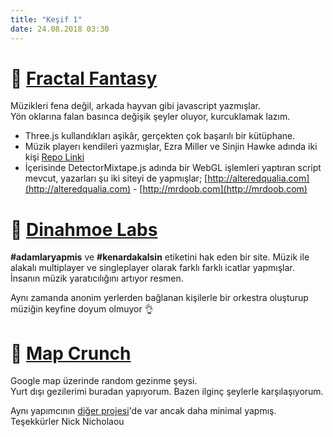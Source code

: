 ```yaml
--- 
title: "Keşif 1"
date: 24.08.2018 03:30
---
```



# 🚩 [Fractal Fantasy](https://fractalfantasy.net)
Müzikleri fena değil, arkada hayvan gibi javascript yazmışlar.  
Yön oklarına falan basınca değişik şeyler oluyor, kurcuklamak lazım.

- Three.js kullandıkları aşikâr, gerçekten çok başarılı bir kütüphane.
- Müzik playerı kendileri yazmışlar, Ezra Miller ve Sinjin Hawke adında iki kişi [Repo Linki](https://github.com/ezmill/ffplayer)
- İçerisinde DetectorMixtape.js adında bir WebGL işlemleri yaptıran script mevcut, yazarları şu iki siteyi de yapmışlar; [http://alteredqualia.com](http://alteredqualia.com) - [http://mrdoob.com](http://mrdoob.com)


# 🚩 [Dinahmoe Labs](http://labs.dinahmoe.com/plink/)
**#adamlaryapmis** ve **#kenardakalsin** etiketini hak eden bir site. Müzik ile alakalı multiplayer ve singleplayer olarak farklı farklı icatlar yapmışlar. İnsanın müzik yaratıcılığını artıyor resmen. 

Aynı zamanda anonim yerlerden bağlanan kişilerle bir orkestra oluşturup müziğin keyfine doyum olmuyor 👌

# 🚩 [Map Crunch](http://www.mapcrunch.com/)
Google map üzerinde random gezinme şeysi.  
Yurt dışı gezilerimi buradan yapıyorum. Bazen ilginç şeylerle karşılaşıyorum.

Aynı yapımcının [diğer projesi](https://www.instantstreetview.com/)'de var ancak daha minimal yapmış. Teşekkürler Nick Nicholaou
